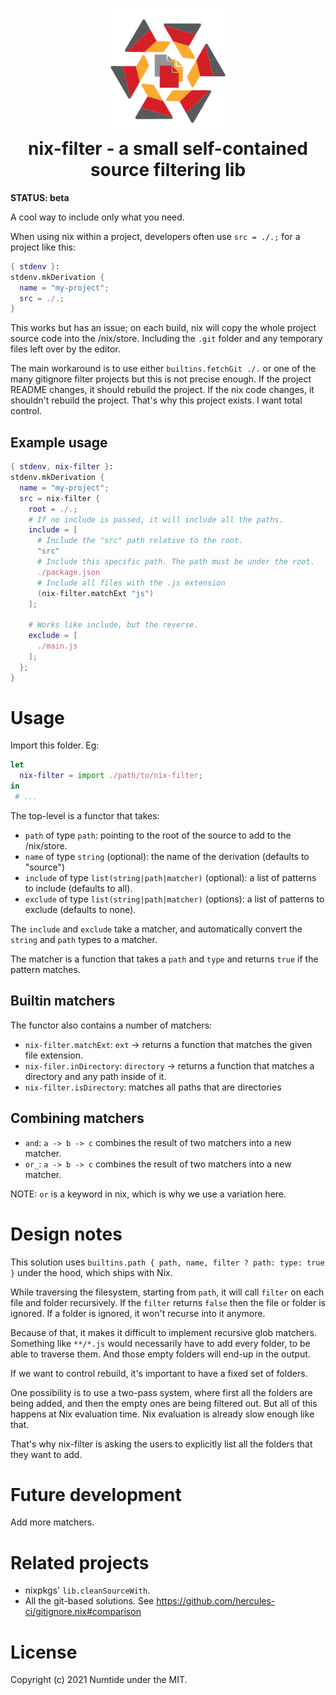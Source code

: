 <h1 align="center">
  <img src="nix-filter.svg" alt="logo" width="200">
  <br>
  nix-filter - a small self-contained source filtering lib
</h1>

**STATUS: beta**

A cool way to include only what you need.

When using nix within a project, developers often use `src = ./.;` for a
project like this:

```nix
{ stdenv }:
stdenv.mkDerivation {
  name = "my-project";
  src = ./.;
}
```

This works but has an issue; on each build, nix will copy the whole project
source code into the /nix/store. Including the `.git` folder and any temporary
files left over by the editor.

The main workaround is to use either `builtins.fetchGit ./.` or one of the
many gitignore filter projects but this is not precise enough. If the
project README changes, it should rebuild the project. If the nix code
changes, it shouldn't rebuild the project. That's why this project exists. I
want total control.

## Example usage

```nix
{ stdenv, nix-filter }:
stdenv.mkDerivation {
  name = "my-project";
  src = nix-filter {
    root = ./.;
    # If no include is passed, it will include all the paths.
    include = [
      # Include the "src" path relative to the root.
      "src"
      # Include this specific path. The path must be under the root.
      ./package.json
      # Include all files with the .js extension
      (nix-filter.matchExt "js")
    ];

    # Works like include, but the reverse.
    exclude = [
      ./main.js
    ];
  };
}
```

# Usage

Import this folder. Eg:

```nix
let
  nix-filter = import ./path/to/nix-filter;
in
 # ...
```

The top-level is a functor that takes:
* `path` of type `path`: pointing to the root of the source to add to the
    /nix/store.
* `name` of type `string` (optional): the name of the derivation (defaults to
    "source")
* `include` of type `list(string|path|matcher)` (optional): a list of patterns to
    include (defaults to all).
* `exclude` of type `list(string|path|matcher)` (options): a list of patterns to
    exclude (defaults to none).

The `include` and `exclude` take a matcher, and automatically convert the `string`
and `path` types to a matcher.

The matcher is a function that takes a `path` and `type` and returns `true` if
the pattern matches.

## Builtin matchers

The functor also contains a number of matchers:

* `nix-filter.matchExt`: `ext` -> returns a function that matches the given file extension.
* `nix-filer.inDirectory`: `directory` -> returns a function that matches a directory and
    any path inside of it.
* `nix-filter.isDirectory`: matches all paths that are directories

## Combining matchers

* `and`: `a -> b -> c`
  combines the result of two matchers into a new matcher.
* `or_`: `a -> b -> c`
  combines the result of two matchers into a new matcher.

NOTE: `or` is a keyword in nix, which is why we use a variation here.

# Design notes

This solution uses `builtins.path { path, name, filter ? path: type: true }`
under the hood, which ships with Nix.

While traversing the filesystem, starting from `path`, it will call `filter`
on each file and folder recursively. If the `filter` returns `false` then the
file or folder is ignored. If a folder is ignored, it won't recurse into it
anymore.

Because of that, it makes it difficult to implement recursive glob matchers.
Something like `**/*.js` would necessarily have to add every folder, to be
able to traverse them. And those empty folders will end-up in the output.

If we want to control rebuild, it's important to have a fixed set of folders.

One possibility is to use a two-pass system, where first all the folders are
being added, and then the empty ones are being filtered out. But all of this
happens at Nix evaluation time. Nix evaluation is already slow enough like
that.

That's why nix-filter is asking the users to explicitly list all the folders
that they want to add.

# Future development

Add more matchers.

# Related projects

* nixpkgs' `lib.cleanSourceWith`.
* All the git-based solutions. See https://github.com/hercules-ci/gitignore.nix#comparison

# License

Copyright (c) 2021 Numtide under the MIT.

